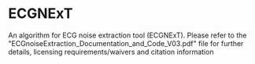 # ECGNExT
An algorithm for ECG noise extraction tool (ECGNExT).
Please refer to the "ECGnoiseExtraction_Documentation_and_Code_V03.pdf" file for further details, licensing requirements/waivers and citation information
